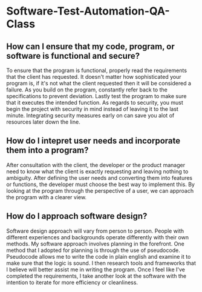 # Software-Test-Automation-QA-Class

## How can I ensure that my code, program, or software is functional and secure?
To ensure that the program is functional, properly read the requirements that the client has requested. It doesn't matter how sophisticated your program is, if it's not what the client requested then it will be considered a failure. As you build on the program, constantly refer back to the specifications to prevent deviation. Lastly test the program to make sure that it executes the intended function. As regards to security, you must begin the project with security in mind instead of leaving it to the last minute. Integrating security measures early on can save you alot of resources later down the line. 

## How do I intepret user needs and incorporate them into a program?
After consultation with the client, the developer or the product manager need to know what the client is exactly requesting and leaving nothing to ambiguity. After defining the user needs and converting them into features or functions, the developer must choose the best way to implement this. By looking at the program through the perspective of a user, we can approach the program with a clearer view.

## How do I approach software design?
Software design approach will vary from person to person. People with different experiences and backgrounds operate differently with their own methods. My software approach involves planning in the forefront. One method that I adopted for planning is through the use of pseudocode. Pseudocode allows me to write the code in plain english and examine it to make sure that the logic is sound. I then research tools and frameworks that I believe will better assist me in writing the program. Once I feel like I've completed the requirements, I take another look at the software with the intention to iterate for more efficiency or cleanliness.
